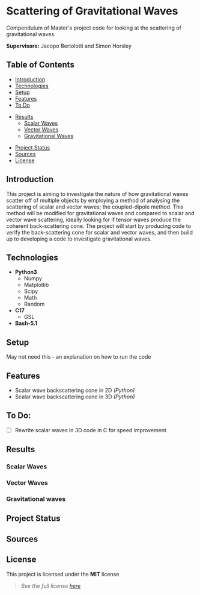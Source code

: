 # Scattering of Gravitational Waves
Compendulum of Master's project code for looking at the scattering of gravitational waves.

**Supervisors:** Jacopo Bertolotti and Simon Horsley

## Table of Contents
* [Introduction](#introduction)
* [Technologies](#technologies)
* [Setup](#setup)
* [Features](#features)
* [To Do](#to-do)
- [Results](#results)
  * [Scalar Waves](#scalar-waves)
  * [Vector Waves](#vector-waves)
  * [Gravitational Waves](#gravitational-waves)
* [Project Status](#project-status)
* [Sources](#sources)
* [License](#license)

## Introduction
This project is aiming to investigate the nature of how gravitational waves scatter off of multiple objects by employing a method of analysing the scattering of scalar and vector waves; the coupled-dipole method. This method will be modified for gravitational waves and compared to scalar and vector wave scattering, ideally looking for if tensor waves produce the coherent back-scattering cone. The project will start by producing code to verify the back-scattering cone for scalar and vector waves, and then build up to developing a code to investigate gravitational waves.

## Technologies
- **Python3**
  - Numpy
  - Matplotlib
  - Scipy
  - Math
  - Random
- **C17**
  - GSL
- **Bash-5.1**

## Setup
May not need this - an explanation on how to run the code

## Features
- Scalar wave backscattering cone in 2D *(Python)*
- Scalar wave backscattering cone in 3D *(Python)*

## To Do:
- [ ] Rewrite scalar waves in 3D code in C for speed improvement

## Results
### Scalar Waves
### Vector Waves
### Gravitational waves

## Project Status

## Sources

## License
This project is licensed under the **MIT** license
>*See the full license [here](LICENSE)*

